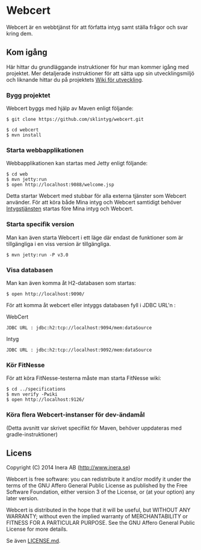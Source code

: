 # Webcert
Webcert är en webbtjänst för att författa intyg samt ställa frågor och svar kring dem.

## Kom igång
Här hittar du grundläggande instruktioner för hur man kommer igång med projektet. Mer detaljerade instruktioner för att sätta upp sin utvecklingsmiljö och liknande hittar du på projektets [Wiki för utveckling](https://github.com/sklintyg/common/wiki).

### Bygg projektet
Webcert byggs med hjälp av Maven enligt följande:
```
$ git clone https://github.com/sklintyg/webcert.git

$ cd webcert
$ mvn install
```

### Starta webbapplikationen
Webbapplikationen kan startas med Jetty enligt följande:
```
$ cd web
$ mvn jetty:run
$ open http://localhost:9088/welcome.jsp
```

Detta startar Webcert med stubbar för alla externa tjänster som Webcert använder. För att köra både Mina intyg och Webcert samtidigt behöver [Intygstjänsten](https://github.com/sklintyg/intygstjanst) startas före Mina intyg och Webcert.

### Starta specifik version
Man kan även starta Webcert i ett läge där endast de funktioner som är tillgängliga i en viss version är tillgängliga.
```
$ mvn jetty:run -P v3.0
```

### Visa databasen
Man kan även komma åt H2-databasen som startas:
```
$ open http://localhost:9090/
```

För att komma åt webcert eller intyggs databasen fyll i JDBC URL'n :

WebCert 
```
JDBC URL : jdbc:h2:tcp://localhost:9094/mem:dataSource
```

Intyg
```
JDBC URL : jdbc:h2:tcp://localhost:9092/mem:dataSource
```

### Kör FitNesse
För att köra FitNesse-testerna måste man starta FitNesse wiki:
```
$ cd ../specifications
$ mvn verify -Pwiki
$ open http://localhost:9126/
```

### Köra flera Webcert-instanser för dev-ändamål
(Detta avsnitt var skrivet specifikt för Maven, behöver uppdateras med gradle-instruktioner)

## Licens
Copyright (C) 2014 Inera AB (http://www.inera.se)

Webcert is free software: you can redistribute it and/or modify it under the terms of the GNU Affero General Public License as published by the Free Software Foundation, either version 3 of the License, or (at your option) any later version.

Webcert is distributed in the hope that it will be useful, but WITHOUT ANY WARRANTY; without even the implied warranty of MERCHANTABILITY or FITNESS FOR A PARTICULAR PURPOSE.  See the GNU Affero General Public License for more details.

Se även [LICENSE.md](https://github.com/sklintyg/common/blob/master/LICENSE.md).
